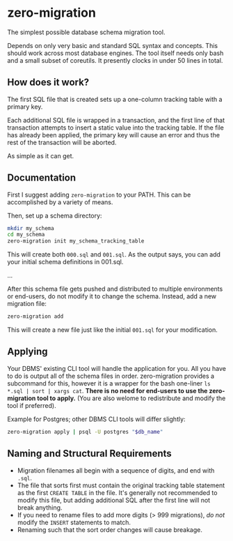 # zero-migration

The simplest possible database schema migration tool.

Depends on only very basic and standard SQL syntax and concepts. This should work across
most database engines. The tool itself needs only bash and a small subset of coreutils.
It presently clocks in under 50 lines in total.

## How does it work?

The first SQL file that is created sets up a one-column tracking table with a primary key.

Each additional SQL file is wrapped in a transaction, and the first line of that transaction
attempts to insert a static value into the tracking table. If the file has already been applied,
the primary key will cause an error and thus the rest of the transaction will be aborted.

As simple as it can get.

## Documentation

First I suggest adding `zero-migration` to your PATH. This can be accomplished by a variety
of means.

Then, set up a schema directory:

```bash
mkdir my_schema
cd my_schema
zero-migration init my_schema_tracking_table
```

This will create both `000.sql` and `001.sql`. As the output says, you can add your initial
schema definitions in 001.sql.

...

After this schema file gets pushed and distributed to multiple environments or end-users,
do not modify it to change the schema. Instead, add a new migration file:

```bash
zero-migration add
```

This will create a new file just like the initial `001.sql` for your modification.

## Applying

Your DBMS' existing CLI tool will handle the application for you. All you have to do is output
all of the schema files in order. zero-migration provides a subcommand for this, however it
is a wrapper for the bash one-liner `ls *.sql | sort | xargs cat`. **There is no need for end-users
to use the zero-migration tool to apply.** (You are also welome to redistribute and modify the tool
if preferred).

Example for Postgres; other DBMS CLI tools will differ slightly:

```bash
zero-migration apply | psql -U postgres "$db_name"
```

## Naming and Structural Requirements

* Migration filenames all begin with a sequence of digits, and end with `.sql`.
* The file that sorts first must contain the original tracking table statement as the first `CREATE TABLE`
  in the file. It's generally not recommended to modify this file, but adding additional SQL after the first
  line will not break anything.
* If you need to rename files to add more digits (> 999 migrations), *do not* modify the `INSERT`
  statements to match.
* Renaming such that the sort order changes will cause breakage.
